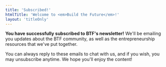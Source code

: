```yaml
---
title: 'Subscribed!'
htmlTitle: 'Welcome to <em>Build the Future</em>!'
layout: 'titleOnly'
---
```


**You have successfully subscribed to BTF's newsletter!** We'll be emailing you updates about
the BTF community, as well as the entrepreneurship resources that we've put together. 

You can always reply to these emails to chat with us, and if you wish, you may unsubscribe anytime. We hope you'll
enjoy the content!
